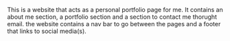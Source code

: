 This is a website that acts as a personal portfolio page for me. It contains an about me section, a portfolio section and a section to contact me thorught email.
the website contains a nav bar to go between the pages and a footer that links to social media(s).